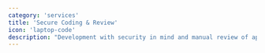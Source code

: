 ```yaml
---
category: 'services'
title: 'Secure Coding & Review'
icon: 'laptop-code' 
description: "Development with security in mind and manual review of application's source code in an attempt to identify security related weaknesses in the code. "
---
```

